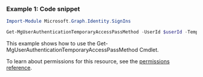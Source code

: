 ### Example 1: Code snippet

```powershellImport-Module Microsoft.Graph.Identity.SignIns

Get-MgUserAuthenticationTemporaryAccessPassMethod -UserId $userId -TemporaryAccessPassAuthenticationMethodId $temporaryAccessPassAuthenticationMethodId
```
This example shows how to use the Get-MgUserAuthenticationTemporaryAccessPassMethod Cmdlet.
To learn about permissions for this resource, see the [permissions reference](/graph/permissions-reference).

